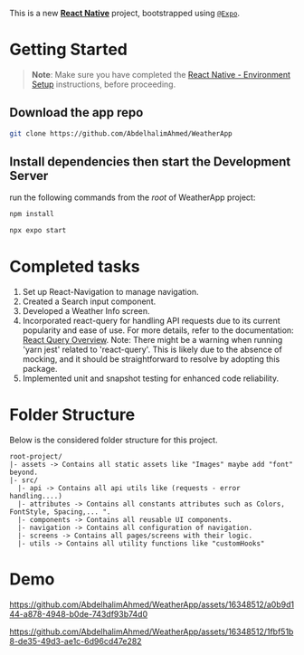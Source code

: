 This is a new [**React Native**](https://reactnative.dev) project, bootstrapped using [`@Expo`](https://docs.expo.dev/).

# Getting Started

>**Note**: Make sure you have completed the [React Native - Environment Setup](https://docs.expo.dev/get-started/installation/) instructions, before proceeding.
 
## Download the app repo

```bash
git clone https://github.com/AbdelhalimAhmed/WeatherApp
```

## Install dependencies then start the Development Server

run the following commands from the _root_ of WeatherApp project:

```bash
npm install

npx expo start
```

# Completed tasks
1. Set up React-Navigation to manage navigation.
2. Created a Search input component.
3. Developed a Weather Info screen.
4. Incorporated react-query for handling API requests due to its current popularity and ease of use. For more details, refer to the documentation: [React Query Overview](https://tanstack.com/query/latest/docs/react/overview). Note: There might be a warning when running 'yarn jest' related to 'react-query'. This is likely due to the absence of mocking, and it should be straightforward to resolve by adopting this package.
5. Implemented unit and snapshot testing for enhanced code reliability.

# Folder Structure
Below is the considered folder structure for this project.

```
root-project/
|- assets -> Contains all static assets like "Images" maybe add "font" beyond.
|- src/
  |- api -> Contains all api utils like (requests - error handling....)
  |- attributes -> Contains all constants attributes such as Colors, FontStyle, Spacing,... ".
  |- components -> Contains all reusable UI components.
  |- navigation -> Contains all configuration of navigation.
  |- screens -> Contains all pages/screens with their logic.
  |- utils -> Contains all utility functions like "customHooks"
```

# Demo



https://github.com/AbdelhalimAhmed/WeatherApp/assets/16348512/a0b9d144-a878-4948-b0de-743df93b74d0



https://github.com/AbdelhalimAhmed/WeatherApp/assets/16348512/1fbf51b8-de35-49d3-ae1c-6d96cd47e282


